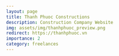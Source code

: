 ```yaml
---
layout: page
title: Thanh Phuoc Constructions
description: Construction Company Website
img: assets/img/thanhphuoc_preview.png
redirect: https://thanhphuoc.vn
importance: 2
category: freelances
---
```


